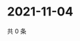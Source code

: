 # 2021-11-04

共 0 条

<!-- BEGIN WEIBO -->
<!-- 最后更新时间 Thu Nov 04 2021 21:18:15 GMT+0800 (China Standard Time) -->

<!-- END WEIBO -->
